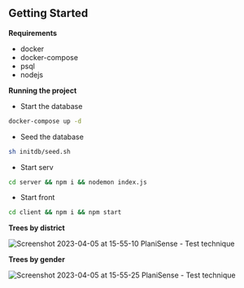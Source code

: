 ## Getting Started

**Requirements**

- docker
- docker-compose
- psql
- nodejs

**Running the project**

- Start the database

```bash
docker-compose up -d
```

- Seed the database

```bash
sh initdb/seed.sh
```

- Start serv

```bash
cd server && npm i && nodemon index.js
```

- Start front

```bash
cd client && npm i && npm start
```

**Trees by district**

![Screenshot 2023-04-05 at 15-55-10 PlaniSense - Test technique](https://user-images.githubusercontent.com/50905325/230103015-d22a1aad-9857-4d6f-9f57-9749cdda66d4.png)

**Trees by gender**

![Screenshot 2023-04-05 at 15-55-25 PlaniSense - Test technique](https://user-images.githubusercontent.com/50905325/230103124-5b5c6334-2d05-48c9-97bd-441f607a2fd4.png)
